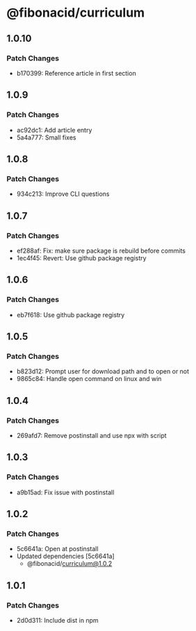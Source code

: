 # @fibonacid/curriculum

## 1.0.10

### Patch Changes

- b170399: Reference article in first section

## 1.0.9

### Patch Changes

- ac92dc1: Add article entry
- 5a4a777: Small fixes

## 1.0.8

### Patch Changes

- 934c213: Improve CLI questions

## 1.0.7

### Patch Changes

- ef288af: Fix: make sure package is rebuild before commits
- 1ec4f45: Revert: Use github package registry

## 1.0.6

### Patch Changes

- eb7f618: Use github package registry

## 1.0.5

### Patch Changes

- b823d12: Prompt user for download path and to open or not
- 9865c84: Handle open command on linux and win

## 1.0.4

### Patch Changes

- 269afd7: Remove postinstall and use npx with script

## 1.0.3

### Patch Changes

- a9b15ad: Fix issue with postinstall

## 1.0.2

### Patch Changes

- 5c6641a: Open at postinstall
- Updated dependencies [5c6641a]
  - @fibonacid/curriculum@1.0.2

## 1.0.1

### Patch Changes

- 2d0d311: Include dist in npm
